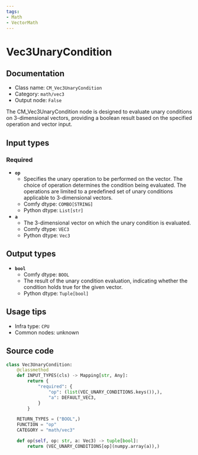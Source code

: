 ```yaml
---
tags:
- Math
- VectorMath
---
```


# Vec3UnaryCondition
## Documentation
- Class name: `CM_Vec3UnaryCondition`
- Category: `math/vec3`
- Output node: `False`

The CM_Vec3UnaryCondition node is designed to evaluate unary conditions on 3-dimensional vectors, providing a boolean result based on the specified operation and vector input.
## Input types
### Required
- **`op`**
    - Specifies the unary operation to be performed on the vector. The choice of operation determines the condition being evaluated. The operations are limited to a predefined set of unary conditions applicable to 3-dimensional vectors.
    - Comfy dtype: `COMBO[STRING]`
    - Python dtype: `List[str]`
- **`a`**
    - The 3-dimensional vector on which the unary condition is evaluated.
    - Comfy dtype: `VEC3`
    - Python dtype: `Vec3`
## Output types
- **`bool`**
    - Comfy dtype: `BOOL`
    - The result of the unary condition evaluation, indicating whether the condition holds true for the given vector.
    - Python dtype: `Tuple[bool]`
## Usage tips
- Infra type: `CPU`
- Common nodes: unknown


## Source code
```python
class Vec3UnaryCondition:
    @classmethod
    def INPUT_TYPES(cls) -> Mapping[str, Any]:
        return {
            "required": {
                "op": (list(VEC_UNARY_CONDITIONS.keys()),),
                "a": DEFAULT_VEC3,
            }
        }

    RETURN_TYPES = ("BOOL",)
    FUNCTION = "op"
    CATEGORY = "math/vec3"

    def op(self, op: str, a: Vec3) -> tuple[bool]:
        return (VEC_UNARY_CONDITIONS[op](numpy.array(a)),)

```
